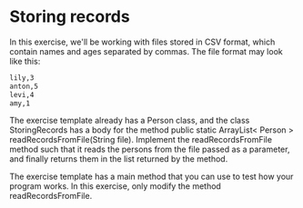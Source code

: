 
# Storing records

In this exercise, we'll be working with files stored in CSV format, which contain names and ages separated by commas. The file format may look like this:

```markdown
lily,3
anton,5
levi,4
amy,1
```

The exercise template already has a Person class, and the class StoringRecords has a body for the method public static ArrayList< Person > readRecordsFromFile(String file). Implement the readRecordsFromFile method such that it reads the persons from the file passed as a parameter, and finally returns them in the list returned by the method.

The exercise template has a main method that you can use to test how your program works. In this exercise, only modify the method readRecordsFromFile.
